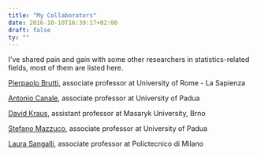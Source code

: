 ```yaml
---
title: "My Collaborators"
date: 2016-10-10T16:39:17+02:00
draft: false
ty: ""
---
```


I've shared pain and gain with some other researchers in statistics-related fields, most of them are listed here.




[Pierpaolo Brutti](https://www.dss.uniroma1.it/it/dipartimento/persone/brutti-pierpaolo), associate professor at University of Rome - La Sapienza

[Antonio Canale](https://tonycanale.github.io/), associate professor at University of Padua
 
[David Kraus](https://www.davidkraus.net/), assistant professor at Masaryk University, Brno 

[Stefano Mazzuco](https://homes.stat.unipd.it/stefanomazzuco/), associate professor at University of Padua

[Laura Sangalli](http://www1.mate.polimi.it/~sangalli/), associate professor at Polictecnico di Milano